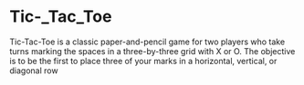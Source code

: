 # Tic-_Tac_Toe
Tic-Tac-Toe is a classic paper-and-pencil game for two players who take turns marking the spaces in a three-by-three grid with X or O. The objective is to be the first to place three of your marks in a horizontal, vertical, or diagonal row
